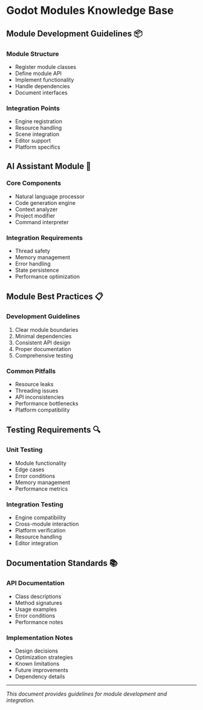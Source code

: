 # Godot Modules Knowledge Base

## Module Development Guidelines 📦

### Module Structure
- Register module classes
- Define module API
- Implement functionality
- Handle dependencies
- Document interfaces

### Integration Points
- Engine registration
- Resource handling
- Scene integration
- Editor support
- Platform specifics

## AI Assistant Module 🤖

### Core Components
- Natural language processor
- Code generation engine
- Context analyzer
- Project modifier
- Command interpreter

### Integration Requirements
- Thread safety
- Memory management
- Error handling
- State persistence
- Performance optimization

## Module Best Practices 📋

### Development Guidelines
1. Clear module boundaries
2. Minimal dependencies
3. Consistent API design
4. Proper documentation
5. Comprehensive testing

### Common Pitfalls
- Resource leaks
- Threading issues
- API inconsistencies
- Performance bottlenecks
- Platform compatibility

## Testing Requirements 🔍

### Unit Testing
- Module functionality
- Edge cases
- Error conditions
- Memory management
- Performance metrics

### Integration Testing
- Engine compatibility
- Cross-module interaction
- Platform verification
- Resource handling
- Editor integration

## Documentation Standards 📚

### API Documentation
- Class descriptions
- Method signatures
- Usage examples
- Error conditions
- Performance notes

### Implementation Notes
- Design decisions
- Optimization strategies
- Known limitations
- Future improvements
- Dependency details

---

*This document provides guidelines for module development and integration.* 